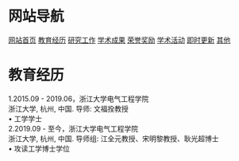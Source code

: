 # 网站导航
<a href="/index.html">网站首页</a>
<a href="/jiaoyu.html">教育经历</a>
<a href="/yanjiugongzuo.html">研究工作</a>
<a href="/xueshuchengguo.html">学术成果</a>
<a href="/rongyujiangli.html">荣誉奖励</a>
<a href="/xueshuhuodong.html">学术活动</a>
<a href="/jishigengxin.html">即时更新</a>
<a href="/qita.html">其他</a>
# 教育经历
1.2015.09 - 2019.06，浙江大学电气工程学院
<br/>浙江大学, 杭州, 中国. 导师: 文福拴教授
<br/>• 工学学士
<br/>2.2019.09 - 至今，浙江大学电气工程学院
<br/>浙江大学, 杭州, 中国. 导师组: 江全元教授、宋明黎教授、耿光超博士
<br/>• 攻读工学博士学位

